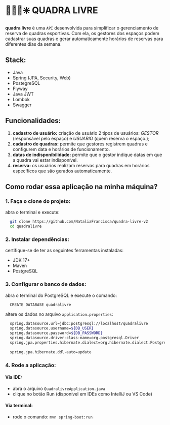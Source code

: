 # 🤾🏽‍♀️❇️ QUADRA LIVRE

**quadra livre** é uma `API` desenvolvida para simplificar o gerenciamento de reserva de quadras esportivas. Com ela, os gestores dos espaços podem cadastrar suas quadras e gerar automaticamente horários de reservas para diferentes dias da semana.

## Stack:
- Java
- Spring (JPA, Security, Web)
- PostegreSQL
- Flyway
- Java JWT
- Lombok
- Swagger

## Funcionalidades:
1. **cadastro de usuário:** criação de usuário 2 tipos de usuários: _GESTOR_ (responsável pelo espaço) e _USUARIO_ (quem reserva o espaço.);
2. **cadastro de quadras:** permite que gestores registrem quadras e configurem data e horários de funcionamento.
3. **datas de indisponibilidade:** permite que o gestor indique datas em que a quadra vai estar indisponível.
4. **reserva:** os usuários realizam reservas para quadras em horários específicos que são gerados automaticamente.

## Como rodar essa aplicação na minha máquina?

### 1. Faça o clone do projeto:
abra o terminal e execute:
```bash
  git clone https://github.com/NataliaFrancisca/quadra-livre-v2
  cd quadralivre
```

### 2. Instalar dependências:
certifique-se de ter as seguintes ferramentas instaladas:
- JDK 17+
- Maven
- PostgreSQL

### 3. Configurar o banco de dados:
abra o terminal do PostgreSQL e execute o comando:
```bash
  CREATE DATABASE quadralivre
```
altere os dados no arquivo ``application.properties``:
```bash
  spring.datasource.url=jdbc:postgresql://localhost/quadralivre
  spring.datasource.username=${DB_USER}
  spring.datasource.password=${DB_PASSWORD}
  spring.datasource.driver-class-name=org.postgresql.Driver
  spring.jpa.properties.hibernate.dialect=org.hibernate.dialect.PostgreSQLDialect
  
  spring.jpa.hibernate.ddl-auto=update
```

### 4. Rode a aplicação:
#### Via IDE:
- abra o arquivo `QuadralivreApplication.java`
- clique no botão Run (disponível em IDEs como IntelliJ ou VS Code)

#### Via terminal:
- rode o comando: `mvn spring-boot:run`
